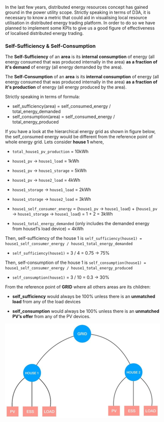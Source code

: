 In the last few years, distributed energy resources concept has gained ground in the power utility scope. Strictly speaking in terms of D3A, it is necessary to know a metric that could aid in visualising local resource utilisation in distributed energy trading platform. In order to do so we have planned to implement some KPIs to give us a good figure of effectiveness of localised distributed energy trading.

### Self-Sufficiency & Self-Consumption

The **Self-Sufficiency** of an **area** is its **internal consumption** of energy (all energy consumed that was produced internally in the area) **as a fraction of it's demand** of energy (all energy demanded by the area).

The **Self-Consumption** of an **area** is its **internal consumption** of energy (all energy consumed that was produced internally in the area) **as a fraction of it's production** of energy (all energy produced by the area).


Strictly speaking in terms of formula:

- self_sufficiency(area) = self_consumed_energy / total_energy_demanded
- self_consumption(area) = self_consumed_energy / total_energy_produced



If you have a look at the hierarchical energy grid as shown in figure below, the self_consumed energy would be different from the reference point of whole energy grid. Lets consider **house 1** where,

- `total_house1_pv_production` = 10kWh

- `house1_pv` → `house1_load` = 1kWh

- `house1_pv` → `house1_storage` = 5kWh
- `house1_pv` → `house2_load` = 4kWh
- `house1_storage` → `house1_load` = 2kWh
- `house1_storage` → `house2_load` = 3kWh
- `house1_self_consumer_energy` = (`house1_pv` → `house1_load`) + (`house1_pv` → `house1_storage` → `house1_load`) = 1 + 2 = 3kWh
- `house1_total_energy_demanded` (only includes the demanded energy from house1’s load device) = 4kWh

Then, self-sufficiency of the house 1 is `self_sufficiency(house1) = house1_self_consumer_energy / house1_total_energy_demanded`

- `self_sufficiency(house1)` = 3 / 4 = 0.75 → 75% 

Then, self-consumption of the house 1 is `self_consumption(house1) = house1_self_consumer_energy / house1_total_energy_produced`

- `self_consumption(house1)` = 3 / 10 = 0.3 → 30%

From the reference point of **GRID** where all others areas are its children: 

- **self_sufficiency** would always be 100% unless there is an **unmatched load** from any of the load devices

- **self_consumption** would always be 100% unless there is an **unmatched PV’s offer** from any of the PV devices. 

![img](img/kpis-1.png)

 